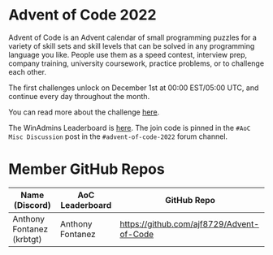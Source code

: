 # Advent of Code 2022

Advent of Code is an Advent calendar of small programming puzzles for a variety of skill sets and skill levels that can be solved in any programming language you like. People use them as a speed contest, interview prep, company training, university coursework, practice problems, or to challenge each other.

The first challenges unlock on December 1st at 00:00 EST/05:00 UTC, and continue every day throughout the month.

You can read more about the challenge [here](https://adventofcode.com/2022/about).

The WinAdmins Leaderboard is [here](https://adventofcode.com/2021/leaderboard/private/view/1506887). The join code is pinned in the `#AoC Misc Discussion` post in the `#advent-of-code-2022` forum channel.

# Member GitHub Repos

| Name (Discord)           | AoC Leaderboard  | GitHub Repo                               |
| ------------------------ | ---------------- | ----------------------------------------- |
| Anthony Fontanez (krbtgt) | Anthony Fontanez | https://github.com/ajf8729/Advent-of-Code |
